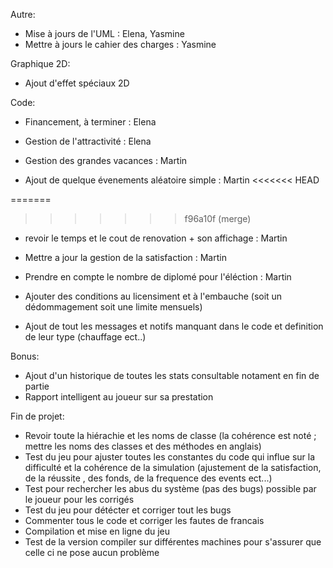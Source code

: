 
Autre:
- Mise à jours de l'UML : Elena, Yasmine 
- Mettre à jours le cahier des charges : Yasmine


Graphique 2D:

- Ajout d'effet spéciaux 2D


Code:

- Financement, à terminer : Elena
- Gestion de l'attractivité : Elena

- Gestion des grandes vacances : Martin
- Ajout de quelque évenements aléatoire simple : Martin
<<<<<<< HEAD

=======
>>>>>>> f96a10f (merge)
- revoir le temps et le cout de renovation + son affichage : Martin
- Mettre a jour la gestion de la satisfaction : Martin
- Prendre en compte le nombre de diplomé pour l'éléction : Martin

- Ajouter des conditions au licensiment et à l'embauche (soit un dédommagement soit une limite mensuels)

- Ajout de tout les messages et notifs manquant dans le code et definition de leur type (chauffage ect..)



Bonus:
- Ajout d'un historique de toutes les stats consultable notament en fin de partie
- Rapport intelligent au joueur sur sa prestation


Fin de projet:

- Revoir toute la hiérachie et les noms de classe (la cohérence est noté ; mettre les noms des classes et des méthodes en anglais)
- Test du jeu pour ajuster toutes les constantes du code qui influe sur la difficulté et la cohérence  de la simulation (ajustement de la satisfaction, de la réussite , des fonds, de la frequence des events ect...)
- Test pour rechercher les abus du système (pas des bugs) possible par le joueur pour les corrigés 
- Test du jeu pour détécter et corriger tout les bugs
- Commenter tous le code et corriger les fautes de francais
- Compilation et mise en ligne du jeu
- Test de la version compiler sur différentes machines pour s'assurer que celle ci ne pose aucun problème

